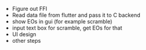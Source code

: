 * Figure out FFI
* Read data file from flutter and pass it to C backend
* show EOs in gui (for example scramble)
* input text box for scramble, get EOs for that
* UI design
* other steps
